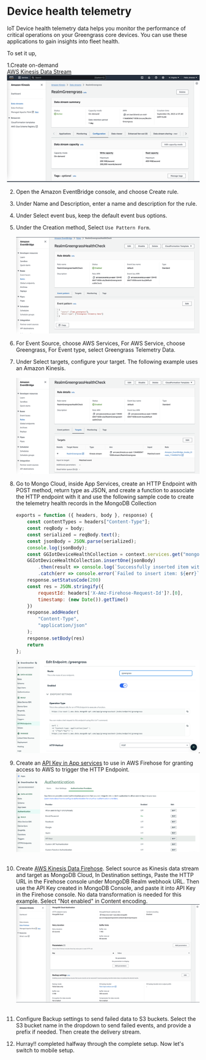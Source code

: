 # Device health telemetry

IoT Device health telemetry data helps you monitor the performance of critical operations on your Greengrass core devices. You can use these applications to gain insights into fleet health.

To set it up,

1.Create on-demand <br>[AWS Kinesis Data Stream ](https://us-east-1.console.aws.amazon.com/kinesis/home?region=us-east-1#/streams/create) ![DS](../media/stream.png)

2. Open the Amazon EventBridge console, and choose Create rule.
3. Under Name and Description, enter a name and description for the rule.
4. Under Select event bus, keep the default event bus options.
5. Under the Creation method, Select `Use Pattern Form`. <br><br>![Pattern](../media/eb-pattern.png)
6. For Event Source, choose AWS Services, For AWS Service, choose Greengrass, For Event type, select Greengrass Telemetry Data.
7. Under Select targets, configure your target. The following example uses an Amazon Kinesis. <br><br>![Target](../media/eb-target.png)

8. Go to Mongo Cloud, inside App Services, create an HTTP Endpoint with POST method, return type as JSON, and create a function to associate the HTTP endpoint with it and use the following sample code to create the telemetry health records in the MongoDB Collection

    ```javascript
    exports = function ({ headers, body }, response) {
        const contentTypes = headers["Content-Type"];
        const reqBody = body;
        const serialized = reqBody.text();
        const jsonBody = JSON.parse(serialized);
        console.log(jsonBody);
        const GGIotDeviceHealthCollection = context.services.get("mongodb-atlas").db("VehicleMaintenance").collection("DeviceHealth");
        GGIotDeviceHealthCollection.insertOne(jsonBody)
            .then(result => console.log(`Successfully inserted item with _id: ${result.insertedId}`))
            .catch(err => console.error(`Failed to insert item: ${err}`))
        response.setStatusCode(200)
        const res = JSON.stringify({
            requestId: headers['X-Amz-Firehose-Request-Id']?.[0],
            timestamp: (new Date()).getTime()
        })
        response.addHeader(
            "Content-Type",
            "application/json"
        );
        response.setBody(res)
        return
    };
    ```
    ![Http](../media/http-endpoint.png)

9. Create an [API Key in App services](https://www.mongodb.com/docs/atlas/app-services/authentication/api-key/) to use in AWS Firehose for granting access to AWS to trigger the HTTP Endpoint. ![ApiKey](../media/app-services-apikey-create.png)<br><br>

10. Create [AWS Kinesis Data Firehose](https://us-east-1.console.aws.amazon.com/firehose/home?region=us-east-1#/create). Select source as Kinesis data stream and target as MongoDB Cloud, In Destination settings, Paste the HTTP URL in the Firehose console under MongoDB Realm webhook URL. Then use the API Key created in MongoDB Console, and paste it into API Key in the Firehose console. No data transformation is needed for this example. Select "Not enabled" in Content encoding. ![Firehose](../media/firehose.png)<br><br>

11. Configure Backup settings to send failed data to S3 buckets. Select the S3 bucket name in the dropdown to send failed events, and provide a prefix if needed. Then create the delivery stream.

12. Hurray!! completed halfway through the complete setup. Now let's switch to mobile setup.
